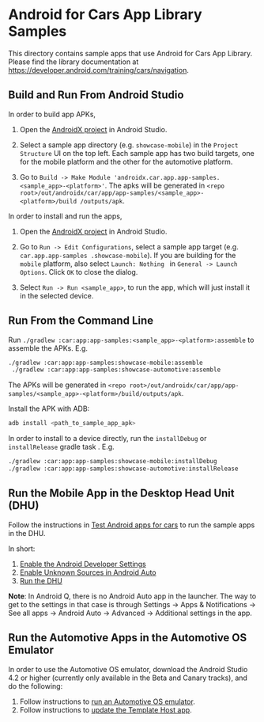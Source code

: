 Android for Cars App Library Samples
===========================================
This directory contains sample apps that use Android for Cars App Library.
Please find the library documentation at https://developer.android.com/training/cars/navigation.

Build and Run From Android Studio
-----------------------
In order to build app APKs,

1. Open the [AndroidX project][5] in Android Studio.

2. Select a sample app directory (e.g. `showcase-mobile`) in the `Project Structure` UI on the top
 left. Each sample app has two build targets, one for the mobile platform and the other for the
  automotive platform.

3. Go to `Build -> Make Module 'androidx.car.app.app-samples.<sample_app>-<platform>'`. The apks
 will be generated in `<repo root>/out/androidx/car/app/app-samples/<sample_app>-<platform>/build
 /outputs/apk`.

In order to install and run the apps,

1. Open the [AndroidX project][5] in Android Studio.

2. Go to `Run -> Edit Configurations`, select a sample app target (e.g. `car.app.app-samples
.showcase-mobile`). If you are building for the `mobile` platform, also select `Launch: Nothing
` in `General -> Launch Options`. Click `OK` to close the dialog.

3. Select `Run -> Run <sample_app>`, to run the app, which will just install it in the selected
 device.

Run From the Command Line
---------------------
Run `./gradlew :car:app:app-samples:<sample_app>-<platform>:assemble` to assemble the APKs. E.g.

```bash
./gradlew :car:app:app-samples:showcase-mobile:assemble
 ./gradlew :car:app:app-samples:showcase-automotive:assemble
```

The APKs will be generated in `<repo root>/out/androidx/car/app/app-samples/<sample_app>-<platform>/build/outputs/apk`.

Install the APK with ADB:

```bash
adb install <path_to_sample_app_apk>
```

In order to install to a device directly, run the `installDebug` or `installRelease` gradle task
. E.g.

```bash
./gradlew :car:app:app-samples:showcase-mobile:installDebug
./gradlew :car:app:app-samples:showcase-automotive:installRelease
```

Run the Mobile App in the Desktop Head Unit (DHU)
-------------------------------------------
Follow the instructions in [Test Android apps for cars][1] to run the sample apps in the DHU.

In short:

1. [Enable the Android Developer Settings][2]
2. [Enable Unknown Sources in Android Auto][3]
3. [Run the DHU][4]

**Note**: In Android Q, there is no Android Auto app in the launcher. The way to get to the settings in that case is through Settings -> Apps & Notifications -> See all apps -> Android Auto -> Advanced -> Additional settings in the app.

Run the Automotive Apps in the Automotive OS Emulator
-------------------------------------------
In order to use the Automotive OS emulator, download the Android Studio 4.2 or higher (currently
only available in the Beta and Canary tracks), and do the following:

1. Follow instructions to [run an Automotive OS emulator][6].
2. Follow instructions to [update the Template Host app][7].

[1]: https://developer.android.com/training/cars/testing
[2]: https://developer.android.com/studio/debug/dev-options
[3]: https://developer.android.com/training/cars/testing#step1
[4]: https://developer.android.com/training/cars/testing#running-dhu
[5]: https://android.googlesource.com/platform/frameworks/support/+/ac0c1d466abcfdcab2babb2e10eca574247e3c92/README.md#using-android-studio
[6]: https://developer.android.com/training/cars/testing#system-images
[7]: https://developer.android.com/training/cars/apps/automotive-os
